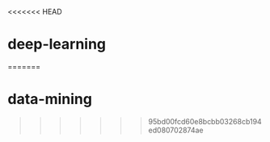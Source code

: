 <<<<<<< HEAD
# deep-learning
=======
# data-mining
>>>>>>> 95bd00fcd60e8bcbb03268cb194ed080702874ae

